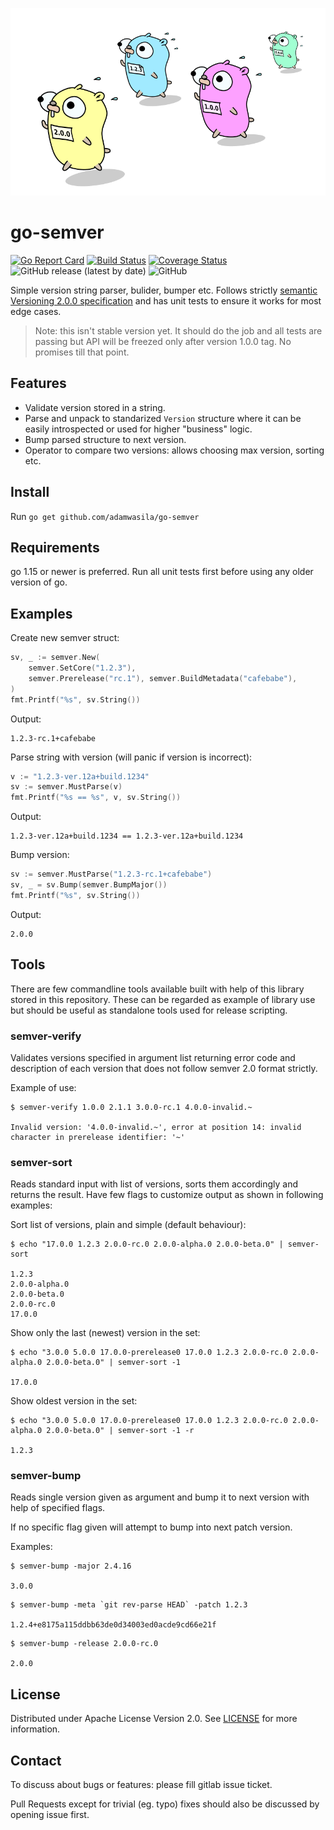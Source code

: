 ![running gophers](running_gophers.png)

# go-semver

[![Go Report Card](https://goreportcard.com/badge/adamwasila/go-semver)](https://goreportcard.com/report/adamwasila/go-semver) [![Build Status](https://github.com/adamwasila/go-semver/actions/workflows/main.yml/badge.svg)](https://github.com/adamwasila/go-semver/actions/workflows/main.yml) [![Coverage Status](https://coveralls.io/repos/github/adamwasila/go-semver/badge.svg?branch=master)](https://coveralls.io/github/adamwasila/go-semver?branch=master) ![GitHub release (latest by date)](https://img.shields.io/github/v/release/adamwasila/go-semver) ![GitHub](https://img.shields.io/github/license/adamwasila/go-semver)


Simple version string parser, bulider, bumper etc. Follows strictly [semantic Versioning 2.0.0 specification](https://semver.org/) and has unit tests to ensure it works for most edge cases.

> Note: this isn't stable version yet. It should do the job and all tests are passing but API will be freezed only after version 1.0.0 tag. No promises till that point.

## Features

- Validate version stored in a string.
- Parse and unpack to standarized `Version` structure where it can be easily introspected or used for higher "business" logic.
- Bump parsed structure to next version.
- Operator to compare two versions: allows choosing max version, sorting etc.

## Install

Run `go get github.com/adamwasila/go-semver`

## Requirements

go 1.15 or newer is preferred. Run all unit tests first before using any older version of go.

## Examples

Create new semver struct:

```go
sv, _ := semver.New(
    semver.SetCore("1.2.3"),
    semver.Prerelease("rc.1"), semver.BuildMetadata("cafebabe"),
)
fmt.Printf("%s", sv.String())
```

Output:

```console
1.2.3-rc.1+cafebabe
```

Parse string with version (will panic if version is incorrect):

```go
v := "1.2.3-ver.12a+build.1234"
sv := semver.MustParse(v)
fmt.Printf("%s == %s", v, sv.String())
```

Output:

```console
1.2.3-ver.12a+build.1234 == 1.2.3-ver.12a+build.1234
```

Bump version:

```go
sv := semver.MustParse("1.2.3-rc.1+cafebabe")
sv, _ = sv.Bump(semver.BumpMajor())
fmt.Printf("%s", sv.String())
```

Output:

```console
2.0.0
```

## Tools

There are few commandline tools available built with help of this library stored in this repository. These can be regarded as example of library use but should be useful as standalone tools used for release scripting.

### semver-verify

Validates versions specified in argument list returning error code and description of each version that does not follow semver 2.0 format strictly.

Example of use:

```console
$ semver-verify 1.0.0 2.1.1 3.0.0-rc.1 4.0.0-invalid.~

Invalid version: '4.0.0-invalid.~', error at position 14: invalid character in prerelease identifier: '~'
```

### semver-sort

Reads standard input with list of versions, sorts them accordingly and returns the result. Have few flags to customize output as shown in following examples:

Sort list of versions, plain and simple (default behaviour):

```console
$ echo "17.0.0 1.2.3 2.0.0-rc.0 2.0.0-alpha.0 2.0.0-beta.0" | semver-sort

1.2.3
2.0.0-alpha.0
2.0.0-beta.0
2.0.0-rc.0
17.0.0 
```

Show only the last (newest) version in the set:

```console
$ echo "3.0.0 5.0.0 17.0.0-prerelease0 17.0.0 1.2.3 2.0.0-rc.0 2.0.0-alpha.0 2.0.0-beta.0" | semver-sort -1

17.0.0
```

Show oldest version in the set:

```console
$ echo "3.0.0 5.0.0 17.0.0-prerelease0 17.0.0 1.2.3 2.0.0-rc.0 2.0.0-alpha.0 2.0.0-beta.0" | semver-sort -1 -r

1.2.3
```

### semver-bump

Reads single version given as argument and bump it to next version with help of specified flags.

If no specific flag given will attempt to bump into next patch version.

Examples:

```console
$ semver-bump -major 2.4.16

3.0.0
```

```console
$ semver-bump -meta `git rev-parse HEAD` -patch 1.2.3

1.2.4+e8175a115ddbb63de0d34003ed0acde9cd66e21f
```

```console
$ semver-bump -release 2.0.0-rc.0

2.0.0
```

## License

Distributed under Apache License Version 2.0. See [LICENSE](LICENSE) for more information.

## Contact

To discuss about bugs or features: please fill gitlab issue ticket.

Pull Requests except for trivial (eg. typo) fixes should also be discussed by opening issue first.
